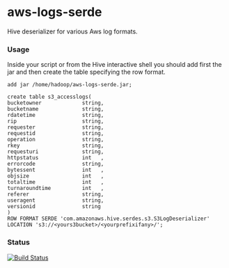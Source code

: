 aws-logs-serde
==============

Hive deserializer for various Aws log formats.

### Usage

Inside your script or from the Hive interactive shell you should add first the jar and then create the table specifying
the row format.

```
add jar /home/hadoop/aws-logs-serde.jar;

create table s3_accesslogs(
bucketowner             string,
bucketname              string,
rdatetime               string,
rip                     string,
requester               string,
requestid               string,
operation               string,
rkey                    string,
requesturi              string,
httpstatus              int   ,
errorcode               string,
bytessent               int   ,
objsize                 int   ,
totaltime               int   ,
turnaroundtime          int   ,
referer                 string,
useragent               string,
versionid               string
)
ROW FORMAT SERDE 'com.amazonaws.hive.serdes.s3.S3LogDeserializer'
LOCATION 's3://<yours3bucket>/<yourprefixifany>/';
```


### Status
[![Build Status](https://travis-ci.org/federicob/aws-logs-serde.svg?branch=master)](https://travis-ci.org/federicob/aws-logs-serde)
